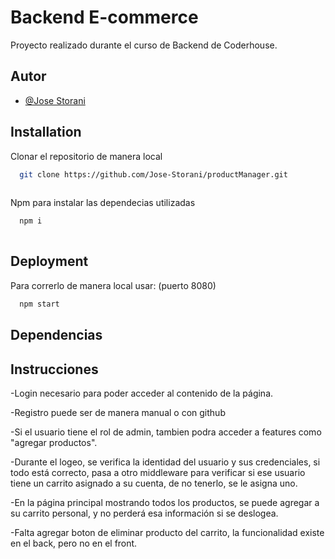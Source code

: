 
# Backend E-commerce

Proyecto realizado durante el curso de Backend de Coderhouse.




## Autor

- [@Jose Storani](https://github.com/Jose-Storani)


## Installation

Clonar el repositorio de manera local 

```bash
  git clone https://github.com/Jose-Storani/productManager.git
  
```
    

Npm para instalar las dependecias utilizadas

```bash
  npm i
  
```


    
## Deployment

Para correrlo de manera local usar: (puerto 8080)

```bash
  npm start
```


## Dependencias


## Instrucciones

-Login necesario para poder acceder al contenido de la página.

-Registro puede ser de manera manual o con github

-Si el usuario tiene el rol de admin, tambien podra acceder a features como "agregar productos".

-Durante el logeo, se verifica la identidad del usuario y sus credenciales, si todo está correcto, pasa a otro middleware para verificar si ese usuario tiene un carrito asignado a su cuenta, de no tenerlo, se le asigna uno.

-En la página principal mostrando todos los productos, se puede agregar a su carrito personal, y no perderá esa información si se deslogea.

-Falta agregar boton de eliminar producto del carrito, la funcionalidad existe en el back, pero no en el front.

